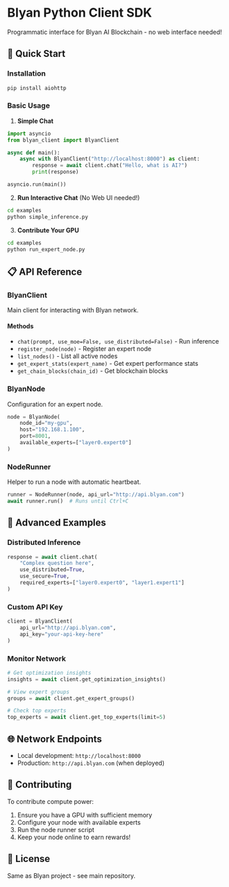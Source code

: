# Blyan Python Client SDK

Programmatic interface for Blyan AI Blockchain - no web interface needed!

## 🚀 Quick Start

### Installation
```bash
pip install aiohttp
```

### Basic Usage

1. **Simple Chat**
```python
import asyncio
from blyan_client import BlyanClient

async def main():
    async with BlyanClient("http://localhost:8000") as client:
        response = await client.chat("Hello, what is AI?")
        print(response)

asyncio.run(main())
```

2. **Run Interactive Chat** (No Web UI needed!)
```bash
cd examples
python simple_inference.py
```

3. **Contribute Your GPU**
```bash
cd examples
python run_expert_node.py
```

## 📋 API Reference

### BlyanClient

Main client for interacting with Blyan network.

#### Methods

- `chat(prompt, use_moe=False, use_distributed=False)` - Run inference
- `register_node(node)` - Register an expert node
- `list_nodes()` - List all active nodes
- `get_expert_stats(expert_name)` - Get expert performance stats
- `get_chain_blocks(chain_id)` - Get blockchain blocks

### BlyanNode

Configuration for an expert node.

```python
node = BlyanNode(
    node_id="my-gpu",
    host="192.168.1.100",
    port=8001,
    available_experts=["layer0.expert0"]
)
```

### NodeRunner

Helper to run a node with automatic heartbeat.

```python
runner = NodeRunner(node, api_url="http://api.blyan.com")
await runner.run()  # Runs until Ctrl+C
```

## 🔧 Advanced Examples

### Distributed Inference
```python
response = await client.chat(
    "Complex question here",
    use_distributed=True,
    use_secure=True,
    required_experts=["layer0.expert0", "layer1.expert1"]
)
```

### Custom API Key
```python
client = BlyanClient(
    api_url="http://api.blyan.com",
    api_key="your-api-key-here"
)
```

### Monitor Network
```python
# Get optimization insights
insights = await client.get_optimization_insights()

# View expert groups
groups = await client.get_expert_groups()

# Check top experts
top_experts = await client.get_top_experts(limit=5)
```

## 🌐 Network Endpoints

- Local development: `http://localhost:8000`
- Production: `http://api.blyan.com` (when deployed)

## 🤝 Contributing

To contribute compute power:

1. Ensure you have a GPU with sufficient memory
2. Configure your node with available experts
3. Run the node runner script
4. Keep your node online to earn rewards!

## 📝 License

Same as Blyan project - see main repository.